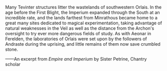 Many Tevinter structures litter the wastelands of southwestern Orlais. In the age before the First Blight, the Imperium expanded through the South at an incredible rate, and the lands farthest from Minrathous became home to a great many sites dedicated to magical experimentation, taking advantage of natural weaknesses in the Veil as well as the distance from the Archon's oversight to try ever more dangerous fields of study. As with Aeonar in Ferelden, the laboratories of Orlais were set upon by the followers of Andraste during the uprising, and little remains of them now save crumbled stone.

——An excerpt from <i> Empire and Imperium </i> by Sister Petrine, Chantry scholar

